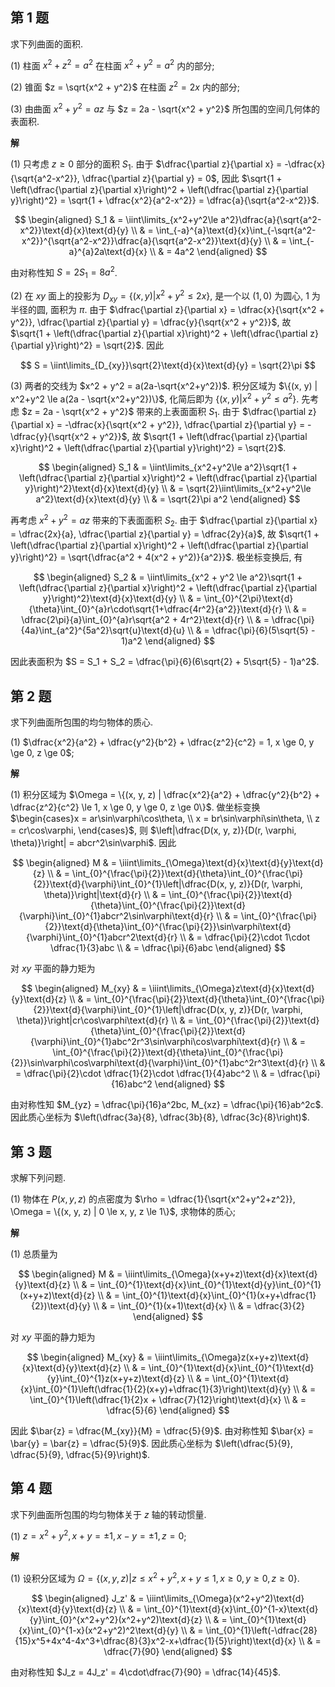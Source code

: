 ﻿
## 第 1 题

求下列曲面的面积.

(1) 柱面 $x^2 + z^2 = a^2$ 在柱面 $x^2 + y^2 = a^2$ 内的部分;

(2) 锥面 $z = \sqrt{x^2 + y^2}$ 在柱面 $z^2 = 2x$ 内的部分;

(3) 由曲面 $x^2 + y^2 = az$ 与 $z = 2a - \sqrt{x^2 + y^2}$ 所包围的空间几何体的表面积.

**解**

(1) 只考虑 $z \ge 0$ 部分的面积 $S_1$. 由于 $\dfrac{\partial z}{\partial x} = -\dfrac{x}{\sqrt{a^2-x^2}}, \dfrac{\partial z}{\partial y} = 0$, 因此 $\sqrt{1 + \left(\dfrac{\partial z}{\partial x}\right)^2 + \left(\dfrac{\partial z}{\partial y}\right)^2} = \sqrt{1 + \dfrac{x^2}{a^2-x^2}} = \dfrac{a}{\sqrt{a^2-x^2}}$.

$$
\begin{aligned}
    S_1 & = \iint\limits_{x^2+y^2\le a^2}\dfrac{a}{\sqrt{a^2-x^2}}\text{d}{x}\text{d}{y} \\
    & = \int_{-a}^{a}\text{d}{x}\int_{-\sqrt{a^2-x^2}}^{\sqrt{a^2-x^2}}\dfrac{a}{\sqrt{a^2-x^2}}\text{d}{y} \\
    & = \int_{-a}^{a}2a\text{d}{x} \\
    & = 4a^2
\end{aligned}
$$

由对称性知 $S = 2S_1 = 8a^2$.

(2) 在 $xy$ 面上的投影为 $D_{xy} = \{(x, y) | x^2 + y^2 \le 2x\}$, 是一个以 $(1, 0)$ 为圆心, $1$ 为半径的圆, 面积为 $\pi$. 由于 $\dfrac{\partial z}{\partial x} = \dfrac{x}{\sqrt{x^2 + y^2}}, \dfrac{\partial z}{\partial y} = \dfrac{y}{\sqrt{x^2 + y^2}}$, 故 $\sqrt{1 + \left(\dfrac{\partial z}{\partial x}\right)^2 + \left(\dfrac{\partial z}{\partial y}\right)^2} = \sqrt{2}$. 因此

$$
S = \iint\limits_{D_{xy}}\sqrt{2}\text{d}{x}\text{d}{y} = \sqrt{2}\pi
$$

(3) 两者的交线为 $x^2 + y^2 = a(2a-\sqrt{x^2+y^2})$. 积分区域为 $\{(x, y) | x^2+y^2 \le a(2a - \sqrt{x^2+y^2})\}$, 化简后即为 $\{(x, y) | x^2 + y^2 \le a^2\}$. 先考虑 $z = 2a - \sqrt{x^2 + y^2}$ 带来的上表面面积 $S_1$. 由于 $\dfrac{\partial z}{\partial x} = -\dfrac{x}{\sqrt{x^2 + y^2}}, \dfrac{\partial z}{\partial y} = -\dfrac{y}{\sqrt{x^2 + y^2}}$, 故 $\sqrt{1 + \left(\dfrac{\partial z}{\partial x}\right)^2 + \left(\dfrac{\partial z}{\partial y}\right)^2} = \sqrt{2}$.

$$
\begin{aligned}
    S_1 & = \iint\limits_{x^2+y^2\le a^2}\sqrt{1 + \left(\dfrac{\partial z}{\partial x}\right)^2 + \left(\dfrac{\partial z}{\partial y}\right)^2}\text{d}{x}\text{d}{y} \\
    & = \sqrt{2}\iint\limits_{x^2+y^2\le a^2}\text{d}{x}\text{d}{y} \\
    & = \sqrt{2}\pi a^2
\end{aligned}
$$

再考虑 $x^2 + y^2 = az$ 带来的下表面面积 $S_2$. 由于 $\dfrac{\partial z}{\partial x} = \dfrac{2x}{a}, \dfrac{\partial z}{\partial y} = \dfrac{2y}{a}$, 故 $\sqrt{1 + \left(\dfrac{\partial z}{\partial x}\right)^2 + \left(\dfrac{\partial z}{\partial y}\right)^2} = \sqrt{\dfrac{a^2 + 4(x^2 + y^2)}{a^2}}$. 极坐标变换后, 有

$$
\begin{aligned}
    S_2 & = \iint\limits_{x^2 + y^2 \le a^2}\sqrt{1 + \left(\dfrac{\partial z}{\partial x}\right)^2 + \left(\dfrac{\partial z}{\partial y}\right)^2}\text{d}{x}\text{d}{y} \\
    & = \int_{0}^{2\pi}\text{d}{\theta}\int_{0}^{a}r\cdot\sqrt{1+\dfrac{4r^2}{a^2}}\text{d}{r} \\
    & = \dfrac{2\pi}{a}\int_{0}^{a}r\sqrt{a^2 + 4r^2}\text{d}{r} \\
    & = \dfrac{\pi}{4a}\int_{a^2}^{5a^2}\sqrt{u}\text{d}{u} \\
    & = \dfrac{\pi}{6}(5\sqrt{5} - 1)a^2
\end{aligned}
$$

因此表面积为 $S = S_1 + S_2 = \dfrac{\pi}{6}(6\sqrt{2} + 5\sqrt{5} - 1)a^2$.

## 第 2 题

求下列曲面所包围的均匀物体的质心.

(1) $\dfrac{x^2}{a^2} + \dfrac{y^2}{b^2} + \dfrac{z^2}{c^2} = 1, x \ge 0, y \ge 0, z \ge 0$;

**解**

(1) 积分区域为 $\Omega = \{(x, y, z) | \dfrac{x^2}{a^2} + \dfrac{y^2}{b^2} + \dfrac{z^2}{c^2} \le 1, x \ge 0, y \ge 0, z \ge 0\}$. 做坐标变换 $\begin{cases}x = ar\sin\varphi\cos\theta, \\ x = br\sin\varphi\sin\theta, \\ z = cr\cos\varphi, \end{cases}$, 则 $\left|\dfrac{D(x, y, z)}{D(r, \varphi, \theta)}\right| = abcr^2\sin\varphi$. 因此

$$
\begin{aligned}
    M & = \iiint\limits_{\Omega}\text{d}{x}\text{d}{y}\text{d}{z} \\
    & = \int_{0}^{\frac{\pi}{2}}\text{d}{\theta}\int_{0}^{\frac{\pi}{2}}\text{d}{\varphi}\int_{0}^{1}\left|\dfrac{D(x, y, z)}{D(r, \varphi, \theta)}\right|\text{d}{r} \\
    & = \int_{0}^{\frac{\pi}{2}}\text{d}{\theta}\int_{0}^{\frac{\pi}{2}}\text{d}{\varphi}\int_{0}^{1}abcr^2\sin\varphi\text{d}{r} \\
    & = \int_{0}^{\frac{\pi}{2}}\text{d}{\theta}\int_{0}^{\frac{\pi}{2}}\sin\varphi\text{d}{\varphi}\int_{0}^{1}abcr^2\text{d}{r} \\
    & = \dfrac{\pi}{2}\cdot 1\cdot \dfrac{1}{3}abc \\
    & = \dfrac{\pi}{6}abc
\end{aligned}
$$

对 $xy$ 平面的静力矩为

$$
\begin{aligned}
    M_{xy} & = \iiint\limits_{\Omega}z\text{d}{x}\text{d}{y}\text{d}{z} \\
    & = \int_{0}^{\frac{\pi}{2}}\text{d}{\theta}\int_{0}^{\frac{\pi}{2}}\text{d}{\varphi}\int_{0}^{1}\left|\dfrac{D(x, y, z)}{D(r, \varphi, \theta)}\right|cr\cos\varphi\text{d}{r} \\
    & = \int_{0}^{\frac{\pi}{2}}\text{d}{\theta}\int_{0}^{\frac{\pi}{2}}\text{d}{\varphi}\int_{0}^{1}abc^2r^3\sin\varphi\cos\varphi\text{d}{r} \\
    & = \int_{0}^{\frac{\pi}{2}}\text{d}{\theta}\int_{0}^{\frac{\pi}{2}}\sin\varphi\cos\varphi\text{d}{\varphi}\int_{0}^{1}abc^2r^3\text{d}{r} \\
    & = \dfrac{\pi}{2}\cdot \dfrac{1}{2}\cdot \dfrac{1}{4}abc^2 \\
    & = \dfrac{\pi}{16}abc^2
\end{aligned}
$$

由对称性知 $M_{yz} = \dfrac{\pi}{16}a^2bc, M_{xz} = \dfrac{\pi}{16}ab^2c$. 因此质心坐标为 $\left(\dfrac{3a}{8}, \dfrac{3b}{8}, \dfrac{3c}{8}\right)$.

## 第 3 题

求解下列问题.

(1) 物体在 $P(x, y, z)$ 的点密度为 $\rho = \dfrac{1}{\sqrt{x^2+y^2+z^2}}, \Omega = \{(x, y, z) | 0 \le x, y, z \le 1\}$, 求物体的质心;

**解**

(1) 总质量为

$$
\begin{aligned}
    M & = \iiint\limits_{\Omega}(x+y+z)\text{d}{x}\text{d}{y}\text{d}{z} \\
    & = \int_{0}^{1}\text{d}{x}\int_{0}^{1}\text{d}{y}\int_{0}^{1}(x+y+z)\text{d}{z} \\
    & = \int_{0}^{1}\text{d}{x}\int_{0}^{1}(x+y+\dfrac{1}{2})\text{d}{y} \\
    & = \int_{0}^{1}(x+1)\text{d}{x} \\
    & = \dfrac{3}{2}
\end{aligned}
$$

对 $xy$ 平面的静力矩为

$$
\begin{aligned}
    M_{xy} & = \iiint\limits_{\Omega}z(x+y+z)\text{d}{x}\text{d}{y}\text{d}{z} \\
    & = \int_{0}^{1}\text{d}{x}\int_{0}^{1}\text{d}{y}\int_{0}^{1}z(x+y+z)\text{d}{z} \\
    & = \int_{0}^{1}\text{d}{x}\int_{0}^{1}\left(\dfrac{1}{2}(x+y)+\dfrac{1}{3}\right)\text{d}{y} \\
    & = \int_{0}^{1}\left(\dfrac{1}{2}x + \dfrac{7}{12}\right)\text{d}{x} \\
    & = \dfrac{5}{6}
\end{aligned}
$$

因此 $\bar{z} = \dfrac{M_{xy}}{M} = \dfrac{5}{9}$. 由对称性知 $\bar{x} = \bar{y} = \bar{z} = \dfrac{5}{9}$. 因此质心坐标为 $\left(\dfrac{5}{9}, \dfrac{5}{9}, \dfrac{5}{9}\right)$.

## 第 4 题

求下列曲面所包围的均匀物体关于 $z$ 轴的转动惯量.

(1) $z = x^2+y^2, x+y = \pm 1, x - y = \pm 1, z = 0$;

**解**

(1) 设积分区域为 $\Omega = \{(x, y, z) | z \le x^2 + y^2, x+y\le 1, x\ge 0, y \ge 0, z \ge 0\}$.

$$
\begin{aligned}
    J_z' & = \iiint\limits_{\Omega}(x^2+y^2)\text{d}{x}\text{d}{y}\text{d}{z} \\
    & = \int_{0}^{1}\text{d}{x}\int_{0}^{1-x}\text{d}{y}\int_{0}^{x^2+y^2}(x^2+y^2)\text{d}{z} \\
    & = \int_{0}^{1}\text{d}{x}\int_{0}^{1-x}(x^2+y^2)^2\text{d}{y} \\
    & = \int_{0}^{1}\left(-\dfrac{28}{15}x^5+4x^4-4x^3+\dfrac{8}{3}x^2-x+\dfrac{1}{5}\right)\text{d}{x} \\
    & = \dfrac{7}{90}
\end{aligned}
$$

由对称性知 $J_z = 4J_z' = 4\cdot\dfrac{7}{90} = \dfrac{14}{45}$.

